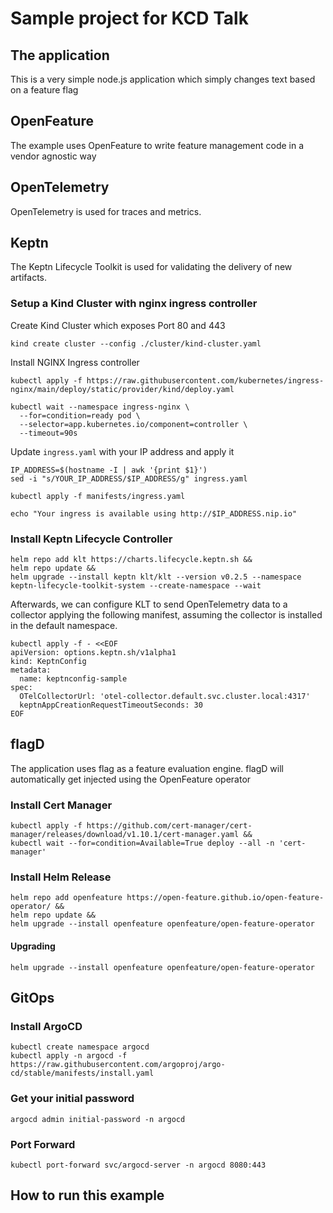 # Sample project for KCD Talk


## The application

This is a very simple node.js application which simply changes text based on a feature flag

## OpenFeature

The example uses OpenFeature to write feature management code in a vendor agnostic way

## OpenTelemetry

OpenTelemetry is used for traces and metrics.

## Keptn

The Keptn Lifecycle Toolkit is used for validating the delivery of new artifacts.

### Setup a Kind Cluster with nginx ingress controller

Create Kind Cluster which exposes Port 80 and 443

```shell
kind create cluster --config ./cluster/kind-cluster.yaml
```

Install NGINX Ingress controller
```shell
kubectl apply -f https://raw.githubusercontent.com/kubernetes/ingress-nginx/main/deploy/static/provider/kind/deploy.yaml

kubectl wait --namespace ingress-nginx \
  --for=condition=ready pod \
  --selector=app.kubernetes.io/component=controller \
  --timeout=90s
```

Update `ingress.yaml` with your IP address and apply it

```shell
IP_ADDRESS=$(hostname -I | awk '{print $1}')
sed -i "s/YOUR_IP_ADDRESS/$IP_ADDRESS/g" ingress.yaml

kubectl apply -f manifests/ingress.yaml

echo "Your ingress is available using http://$IP_ADDRESS.nip.io"
```


### Install Keptn Lifecycle Controller

```shell
helm repo add klt https://charts.lifecycle.keptn.sh &&
helm repo update &&
helm upgrade --install keptn klt/klt --version v0.2.5 --namespace keptn-lifecycle-toolkit-system --create-namespace --wait
```

Afterwards, we can configure KLT to send OpenTelemetry data to a collector applying the following manifest, assuming the collector is installed in the default namespace.

```shell
kubectl apply -f - <<EOF
apiVersion: options.keptn.sh/v1alpha1
kind: KeptnConfig
metadata:
  name: keptnconfig-sample
spec:
  OTelCollectorUrl: 'otel-collector.default.svc.cluster.local:4317'
  keptnAppCreationRequestTimeoutSeconds: 30
EOF
```

## flagD

The application uses flag as a feature evaluation engine. flagD will automatically get injected using the OpenFeature operator

### Install Cert Manager

```
kubectl apply -f https://github.com/cert-manager/cert-manager/releases/download/v1.10.1/cert-manager.yaml &&
kubectl wait --for=condition=Available=True deploy --all -n 'cert-manager'
```

### Install Helm Release

```
helm repo add openfeature https://open-feature.github.io/open-feature-operator/ &&
helm repo update &&
helm upgrade --install openfeature openfeature/open-feature-operator
```

#### Upgrading

```
helm upgrade --install openfeature openfeature/open-feature-operator
```

## GitOps

### Install ArgoCD

```
kubectl create namespace argocd
kubectl apply -n argocd -f https://raw.githubusercontent.com/argoproj/argo-cd/stable/manifests/install.yaml
```

### Get your initial password

```
argocd admin initial-password -n argocd
```

### Port Forward
```
kubectl port-forward svc/argocd-server -n argocd 8080:443
```


## How to run this example

